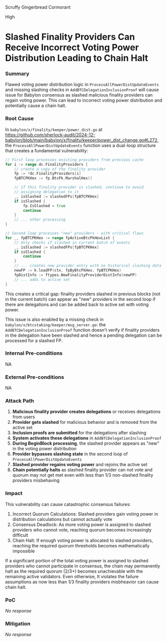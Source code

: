 Scruffy Gingerbread Cormorant

High

# Slashed Finality Providers Can Receive Incorrect Voting Power Distribution Leading to Chain Halt

### Summary

Flawed voting power distribution logic in `ProcessAllPowerDistUpdateEvents` and missing slashing checks in `AddBTCDelegationInclusionProof` will cause issue for Babylon consensus as slashed malicious finality providers can regain voting power. This can lead to incorrect voting power distribution and potentially cause a chain halt.

### Root Cause

In `babylon/x/finality/keeper/power_dist.go` at https://github.com/sherlock-audit/2024-12-babylon/blob/main/babylon/x/finality/keeper/power_dist_change.go#L272, the `ProcessAllPowerDistUpdateEvents` function uses a dual-loop structure that creates a fundamental vulnerability:

```go
// First loop processes existing providers from previous cache
for i := range dc.FinalityProviders {
    // create a copy of the finality provider
    fp := *dc.FinalityProviders[i]
    fpBTCPKHex := fp.BtcPk.MarshalHex()

    // if this finality provider is slashed, continue to avoid
    // assigning delegation to it
    _, isSlashed := slashedFPs[fpBTCPKHex]
    if isSlashed {
        fp.IsSlashed = true
        continue
    }
    // ... other processing
}

// Second loop processes "new" providers - with critical flaws
for _, fpBTCPKHex := range fpActiveBtcPkHexList {
    // Only checks if slashed in current batch of events
    _, isSlashed := slashedFPs[fpBTCPKHex]
    if isSlashed {
        continue
    }
    // ... creates new provider entry with no historical slashing data
    newFP := k.loadFP(ctx, fpByBtcPkHex, fpBTCPKHex)
    fpDistInfo := ftypes.NewFinalityProviderDistInfo(newFP)
    // ... adds to active set
}
```

This creates a critical gap: finality providers slashed in previous blocks (not in the current batch) can appear as "new" providers in the second loop if there are delegations and can be added back to active set with voting power.

This issue is also enabled by a missing check in `babylon/x/btcstaking/keeper/msg_server.go`: the `AddBTCDelegationInclusionProof` function doesn't verify if finality providers in the delegation have been slashed and hence a pending delegation can be processed for a slashed FP.


### Internal Pre-conditions

NA

### External Pre-conditions

NA

### Attack Path

1. **Malicious finality provider creates delegations** or receives delegations from users
2. **Provider gets slashed** for malicious behavior and is removed from the active set
3. **Inclusion proofs are submitted** for the delegations after slashing
4. **System activates these delegations**  in `AddBTCDelegationInclusionProof`
5. **During BeginBlock processing**, the slashed provider appears as "new" in the voting power distribution
6. **Provider bypasses slashing state** in the second loop of `ProcessAllPowerDistUpdateEvents`
7. **Slashed provider regains voting power** and rejoins the active set
8. **Chain potentially halts** as slashed finality provider can not vote and quorum may not get met even with less than 1/3 non-slashed finality providers misbehaving

### Impact

This vulnerability can cause catastrophic consensus failures:

1. Incorrect Quorum Calculations: Slashed providers gain voting power in distribution calculations but cannot actually vote
2. Consensus Deadlock: As more voting power is assigned to slashed providers who cannot vote, reaching quorum becomes increasingly difficult
3. Chain Halt: If enough voting power is allocated to slashed providers, reaching the required quorum thresholds becomes mathematically impossible

If a significant portion of the total voting power is assigned to slashed providers who cannot participate in consensus, the chain may permanently halt as the required quorum (2/3+) becomes unachievable with the remaining active validators. Even otherwise, It violates the failure assumptions as now less than 1/3 finality providers misbheavior can cause chain halt.

### PoC

_No response_

### Mitigation

_No response_